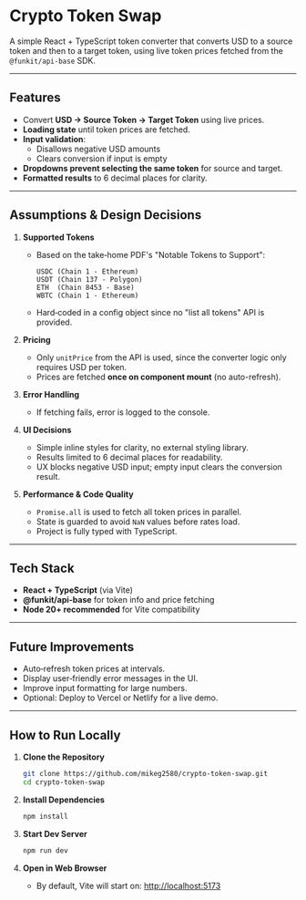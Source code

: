 # Crypto Token Swap

A simple React + TypeScript token converter that converts USD to a source token and then to a target token, using live token prices fetched from the `@funkit/api-base` SDK.

---

## Features

- Convert **USD → Source Token → Target Token** using live prices.  
- **Loading state** until token prices are fetched.  
- **Input validation**:
  - Disallows negative USD amounts  
  - Clears conversion if input is empty  
- **Dropdowns prevent selecting the same token** for source and target.  
- **Formatted results** to 6 decimal places for clarity.  

---

## Assumptions & Design Decisions

1. **Supported Tokens**  
   - Based on the take‑home PDF's "Notable Tokens to Support":  
     ```
     USDC (Chain 1 - Ethereum)  
     USDT (Chain 137 - Polygon)  
     ETH  (Chain 8453 - Base)  
     WBTC (Chain 1 - Ethereum)
     ```
   - Hard‑coded in a config object since no "list all tokens" API is provided.

2. **Pricing**  
   - Only `unitPrice` from the API is used, since the converter logic only requires USD per token.  
   - Prices are fetched **once on component mount** (no auto-refresh).

3. **Error Handling**  
   - If fetching fails, error is logged to the console.  

4. **UI Decisions**  
   - Simple inline styles for clarity, no external styling library.  
   - Results limited to 6 decimal places for readability.  
   - UX blocks negative USD input; empty input clears the conversion result.  

5. **Performance & Code Quality**  
   - `Promise.all` is used to fetch all token prices in parallel.  
   - State is guarded to avoid `NaN` values before rates load.  
   - Project is fully typed with TypeScript.

---

## Tech Stack

- **React + TypeScript** (via Vite)  
- **@funkit/api-base** for token info and price fetching  
- **Node 20+ recommended** for Vite compatibility  

---

## Future Improvements

- Auto‑refresh token prices at intervals.  
- Display user‑friendly error messages in the UI.  
- Improve input formatting for large numbers.  
- Optional: Deploy to Vercel or Netlify for a live demo.

---

## How to Run Locally

1. **Clone the Repository**

   ```bash
   git clone https://github.com/mikeg2580/crypto-token-swap.git
   cd crypto-token-swap
   ```

2. **Install Dependencies**

   ```bash
   npm install
   ```

3. **Start Dev Server**

   ```bash
   npm run dev
   ```

4. **Open in Web Browser**
   - By default, Vite will start on: [http://localhost:5173](http://localhost:5173)